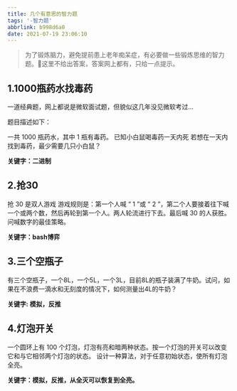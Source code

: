 ```yaml
---
title: 几个有意思的智力题
tags: '-智力题'
abbrlink: b998d6a0
date: 2021-07-19 23:06:10
---
```

> 为了锻炼脑力，避免提前患上老年痴呆症，有必要做一些锻炼思维的智力题。🙂这里不给出答案，答案网上都有，只给一点提示。

## 1.1000瓶药水找毒药
一道经典题，网上都说是微软面试题，但貌似这几年没见微软考过...

题目描述如下：

一共 1000 瓶药水，其中 1 瓶有毒药。
已知小白鼠喝毒药一天内死
若想在一天内找到毒药，最少需要几只小白鼠？

**关键字：二进制**

## 2.抢30
抢 30 是双人游戏
游戏规则是：第一个人喊 “ 1 ”或 “ 2 ”，第二个人要接着往下喊一个或两个数，然后再轮到第一个人。两人轮流进行下去。最后喊 30 的人获胜。问喊数字的最佳策略。

**关键字：bash博弈**

## 3.三个空瓶子
有三个空瓶子，一个8L，一个5L，一个3L，目前8L的瓶子装满了牛奶。试问，如果在不浪费一滴水和无刻度的情况下，如何测量出4L的牛奶？

**关键字: 模拟，反推**

## 4.灯泡开关
一个圆环上有 100 个灯泡，灯泡有亮和暗两种状态。按一个灯泡的开关可以改变它和与它相邻两个灯泡的状态。 设计一种算法，对于任意初始状态，使所有灯泡全亮。

**关键字：模拟，反推，从全灭可以恢复到全亮。**